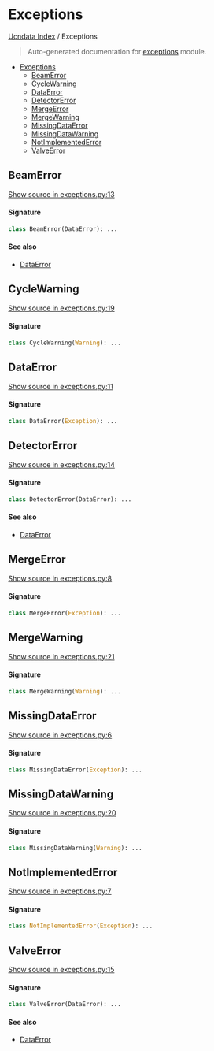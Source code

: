 # Exceptions

[Ucndata Index](./README.md#ucndata-index) / Exceptions

> Auto-generated documentation for [exceptions](../../exceptions.py) module.

- [Exceptions](#exceptions)
  - [BeamError](#beamerror)
  - [CycleWarning](#cyclewarning)
  - [DataError](#dataerror)
  - [DetectorError](#detectorerror)
  - [MergeError](#mergeerror)
  - [MergeWarning](#mergewarning)
  - [MissingDataError](#missingdataerror)
  - [MissingDataWarning](#missingdatawarning)
  - [NotImplementedError](#notimplementederror)
  - [ValveError](#valveerror)

## BeamError

[Show source in exceptions.py:13](../../exceptions.py#L13)

#### Signature

```python
class BeamError(DataError): ...
```

#### See also

- [DataError](#dataerror)



## CycleWarning

[Show source in exceptions.py:19](../../exceptions.py#L19)

#### Signature

```python
class CycleWarning(Warning): ...
```



## DataError

[Show source in exceptions.py:11](../../exceptions.py#L11)

#### Signature

```python
class DataError(Exception): ...
```



## DetectorError

[Show source in exceptions.py:14](../../exceptions.py#L14)

#### Signature

```python
class DetectorError(DataError): ...
```

#### See also

- [DataError](#dataerror)



## MergeError

[Show source in exceptions.py:8](../../exceptions.py#L8)

#### Signature

```python
class MergeError(Exception): ...
```



## MergeWarning

[Show source in exceptions.py:21](../../exceptions.py#L21)

#### Signature

```python
class MergeWarning(Warning): ...
```



## MissingDataError

[Show source in exceptions.py:6](../../exceptions.py#L6)

#### Signature

```python
class MissingDataError(Exception): ...
```



## MissingDataWarning

[Show source in exceptions.py:20](../../exceptions.py#L20)

#### Signature

```python
class MissingDataWarning(Warning): ...
```



## NotImplementedError

[Show source in exceptions.py:7](../../exceptions.py#L7)

#### Signature

```python
class NotImplementedError(Exception): ...
```



## ValveError

[Show source in exceptions.py:15](../../exceptions.py#L15)

#### Signature

```python
class ValveError(DataError): ...
```

#### See also

- [DataError](#dataerror)